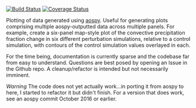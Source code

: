 [![Build Status](https://travis-ci.org/spencerahill/aospy-plot.svg?branch=develop)](https://travis-ci.org/spencerahill/aospy-plot) [![Coverage Status](https://coveralls.io/repos/github/spencerahill/aospy-plot/badge.svg?branch=develop)](https://coveralls.io/github/spencerahill/aospy-plot?branch=develop)

Plotting of data generated using [aospy](https://www.github.com/spencerahill/aospy).  Useful for generating plots comprising multiple aospy-outputted data across multiple panels.  For example, create a six-panel map-style plot of the convective precipitation fraction change in six different perturbation simulations, relative to a control simulation, with contours of the control simulation values overlayed in each.

For the time being, documentation is currently sparse and the codebase far from easy to understand.  Questions are best posed by opening an Issue in the Github repo.  A cleanup/refactor is intended but not necessarily imminent.

*Warning*
The code does not yet actually work...in porting it from aospy to here, I started to refactor it but didn't finish.  For a version that does work, see an aospy commit October 2016 or earlier.